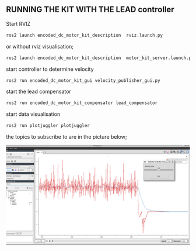 
## RUNNING THE KIT WITH THE LEAD controller

Start RVIZ
```bash
ros2 launch encoded_dc_motor_kit_description  rviz.launch.py
```

or without rviz visualisation;
```bash
ros2 launch encoded_dc_motor_kit_description  motor_kit_server.launch.py
```

start controller to determine velocity
```bash
ros2 run encoded_dc_motor_kit_gui velocity_publisher_gui.py
```

start the lead compensator
```bash
ros2 run encoded_dc_motor_kit_compensator lead_compensator
```

start data visualisation
```bash
ros2 run plotjuggler plotjuggler
```

the topics to subscribe to are in the picture below;

![PLOT JUGGLER IMAGE](/encoded_dc_motor_kit_compensator/documentation/images/velocity_publisher.png)
